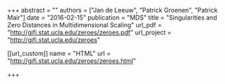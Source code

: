 +++
abstract = ""
authors = ["Jan de Leeuw", "Patrick Groenen", "Patrick Mair"]
date = "2016-02-15"
publication = "MDS"
title = "Singularities and Zero Distances in Multidimensional Scaling"
url_pdf = "http://gifi.stat.ucla.edu/zeroes/zeroes.pdf"
url_project = "http://gifi.stat.ucla.edu/zeroes"


[[url_custom]]
name = "HTML"
url = "http://gifi.stat.ucla.edu/zeroes/zeroes.html"

+++

